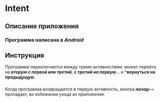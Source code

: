 # Intent
## Описание приложения
### Программа написана в ***Android***
## Инструкция
Программа переключается между тремя активностями: может перейти на ***вторую с первой или третий***, ***с третий на первую***... и ***вернуться на предыдущую**.
###
Когда программа возвращается в первую активность, кнопка ***назад~~*** пропадает, во избежании ухода из приложения.
